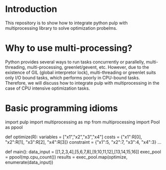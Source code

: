 # Introduction

This repository is to show how to integrate python pulp with multiprocessing library to solve optimization probelms.

# Why to use multi-processing?

Python provides several ways to run tasks concurrently or parallelly, multi-threading, multi-processing, greenlet/gevent, etc. However, due to the existence of GIL (global interpretor lock), multi-threading or greenlet suits only I/O bound tasks, which  performs poorly in CPU-bound tasks. Therefore, we will discuss how to integrate pulp with multiprocessing in the case of CPU intensive optimization tasks.

# Basic programming idioms

import pulp
import multiprocessing as mp
from multiprocessing import Pool as ppool

def optimize(R):
    variables = ["x1","x2","x3","x4"]
    costs = {"x1":R[0], "x2":R[1], "x3":R[2], "x4":R[3]}
    constraint = {"x1":5, "x2":7, "x3":4, "x4":3}
    ...

def main():
    data_input = [[1,2,3,4],[5,6,7,8],[9,10,11,12],[13,14,15,16]]
    exec_pool = ppool(mp.cpu_count())
    results = exec_pool.map(optimize, enumerate(data_input))
 
